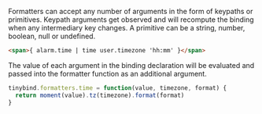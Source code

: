 Formatters can accept any number of arguments in the form of keypaths or primitives. Keypath arguments get observed and will recompute the binding when any intermediary key changes. A primitive can be a string, number, boolean, null or undefined.

```html
<span>{ alarm.time | time user.timezone 'hh:mm' }</span>
```

The value of each argument in the binding declaration will be evaluated and passed into the formatter function as an additional argument.

```javascript
tinybind.formatters.time = function(value, timezone, format) {
  return moment(value).tz(timezone).format(format)
}
```
